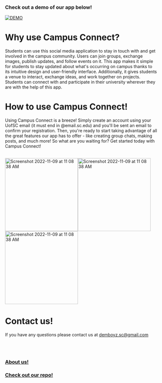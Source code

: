 ### Check out a demo of our app below!

[![DEMO](https://img.youtube.com/vi/9tQWLg4E90M/0.jpg)](https://www.youtube.com/watch?v=9tQWLg4E90M "CAMPUS CONNECT DEMO")

# Why use Campus Connect?
Students can use this social media application to stay in touch with and get involved in the campus community. Users can join groups, exchange images, publish updates, and follow events on it. This app makes it simple for students to stay updated about what's occurring on campus thanks to its intuitive design and user-friendly interface. Additionally, it gives students a venue to interact, exchange ideas, and work together on projects. Students can connect with and participate in their university wherever they are with the help of this app.

# How to use Campus Connect!
Using Campus Connect is a breeze! Simply create an account using your UofSC email (it must end in @email.sc.edu) and you'll be sent an email to confirm your registration. Then, you're ready to start taking advantage of all the great features our app has to offer - like creating group chats, making posts, and much more! So what are you waiting for? Get started today with Campus Connect!
<br/><br/>

<img width="240" alt="Screenshot 2022-11-09 at 11 08 38 AM" src="https://user-images.githubusercontent.com/13265359/200881610-5a6748e1-6307-42f0-a9f6-27d897be052b.png"><img width="240" alt="Screenshot 2022-11-09 at 11 08 38 AM" src="https://user-images.githubusercontent.com/13265359/200881610-5a6748e1-6307-42f0-a9f6-27d897be052b.png"><img width="240" alt="Screenshot 2022-11-09 at 11 08 38 AM" src="https://user-images.githubusercontent.com/13265359/200881610-5a6748e1-6307-42f0-a9f6-27d897be052b.png">
  
  
# Contact us!
If you have any questions please contact us at demboyz.sc@gmail.com

<br/><br/>

### [About us!](./about.md)

### [Check out our repo!](https://github.com/SCCapstone/DemBoyz)
